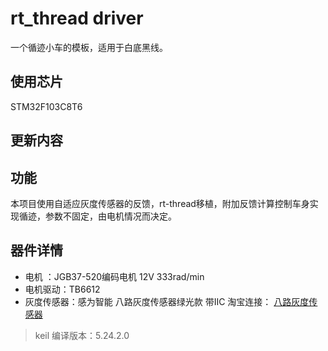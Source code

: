# rt_thread driver

一个循迹小车的模板，适用于白底黑线。

## 使用芯片
STM32F103C8T6

## 更新内容

## 功能
本项目使用自适应灰度传感器的反馈，rt-thread移植，附加反馈计算控制车身实现循迹，参数不固定，由电机情况而决定。

## 器件详情
* 电机 ：JGB37-520编码电机 12V 333rad/min
* 电机驱动：TB6612
* 灰度传感器：感为智能 八路灰度传感器绿光款 带IIC 淘宝连接： [八路灰度传感器](https://item.taobao.com/item.htm?spm=a21n57.1.0.0.1103523crdpRAx&id=700000730878&ns=1&abbucket=0#detail)

>keil 编译版本：5.24.2.0


